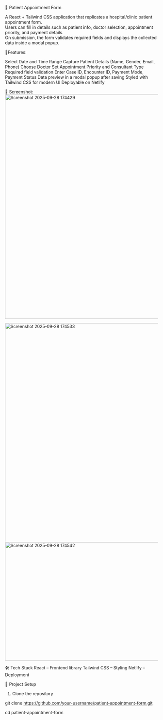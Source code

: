 🏥 Patient Appointment Form:

A React + Tailwind CSS application that replicates a hospital/clinic patient appointment form.  
Users can fill in details such as patient info, doctor selection, appointment priority, and payment details.  
On submission, the form validates required fields and displays the collected data inside a modal popup.

 📅Features:
 
 Select Date and Time Range
 Capture Patient Details (Name, Gender, Email, Phone)
 Choose Doctor
 Set Appointment Priority and Consultant Type
 Required field validation
 Enter Case ID, Encounter ID, Payment Mode, Payment Status
 Data preview in a modal popup after saving
 Styled with Tailwind CSS for modern UI
 Deployable on Netlify

📸 Screenshot:
 <img width="870" height="738" alt="Screenshot 2025-09-28 174429" src="https://github.com/user-attachments/assets/ac9b5d0b-2830-4bf7-a689-e47df56b63c2" />

<img width="875" height="720" alt="Screenshot 2025-09-28 174533" src="https://github.com/user-attachments/assets/923bb704-a683-4f11-92d5-cc6ec04b94fd" />

<img width="699" height="389" alt="Screenshot 2025-09-28 174542" src="https://github.com/user-attachments/assets/d1bb424d-99d7-46b0-9253-0eaa7a4ec38f" />


 🛠️ Tech Stack
 React – Frontend library
 Tailwind CSS – Styling
 Netlify – Deployment

  📂 Project Setup

 1. Clone the repository

git clone https://github.com/your-username/patient-appointment-form.git

cd patient-appointment-form
